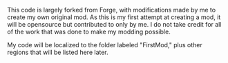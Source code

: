 This code is largely forked from Forge, with modifications made by me to create my own original mod. As this is my first attempt at creating a mod, it will be opensource but contributed to only by me. I do not take credit for all of the work that was done to make my modding possible. 

My code will be localized to the folder labeled "FirstMod," plus other regions that will be listed here later.
